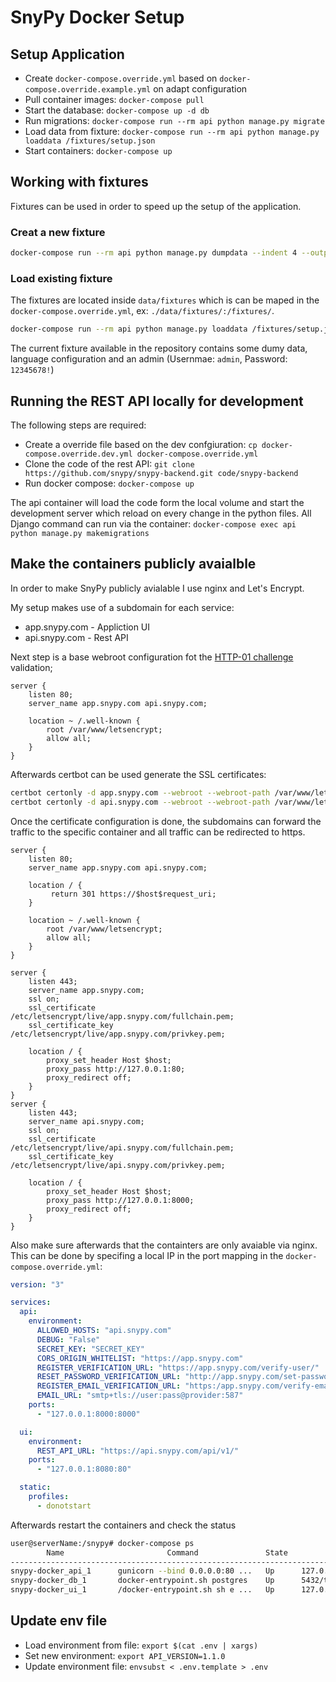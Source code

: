 # SnyPy Docker Setup

## Setup Application

* Create `docker-compose.override.yml` based on `docker-compose.override.example.yml` on adapt configuration
* Pull container images: `docker-compose pull`
* Start the database: `docker-compose up -d db`
* Run migrations: `docker-compose run --rm api python manage.py migrate`
* Load data from fixture: `docker-compose run --rm api python manage.py loaddata /fixtures/setup.json`
* Start containers: `docker-compose up`

## Working with fixtures 

Fixtures can be used in order to speed up the setup of the application.

### Creat a new fixture

```bash
docker-compose run --rm api python manage.py dumpdata --indent 4 --output /fixtures/setup.json --natural-foreign --natural-primary auth users shares snippets teams
```

### Load existing fixture

The fixtures are located inside `data/fixtures` which is can be maped in the `docker-compose.override.yml`, ex: `./data/fixtures/:/fixtures/`.

```bash
docker-compose run --rm api python manage.py loaddata /fixtures/setup.json
```

The current fixture available in the repository contains some dumy data, language configuration and an admin (Usernmae: `admin`, Password: `12345678!`)

## Running the REST API locally for development

The following steps are required:

* Create a override file based on the dev confgiuration: `cp docker-compose.override.dev.yml docker-compose.override.yml`
* Clone the code of the rest API: `git clone https://github.com/snypy/snypy-backend.git code/snypy-backend`
* Run docker compose: `docker-compose up`

The api container will load the code form the local volume and start the development server which reload on every change in the python files. All Django command can run via the container: `docker-compose exec api python manage.py makemigrations`

## Make the containers publicly avaialble

In order to make SnyPy publicly avialable I use nginx and Let's Encrypt.

My setup makes use of a subdomain for each service:

* app.snypy.com - Appliction UI
* api.snypy.com - Rest API

Next step is a base webroot configuration fot the [HTTP-01 challenge](https://letsencrypt.org/de/docs/challenge-types/#http-01-challenge) validation;

```nginx
server {
    listen 80;
    server_name app.snypy.com api.snypy.com;

    location ~ /.well-known {
        root /var/www/letsencrypt;
        allow all;
    }
}
```

Afterwards certbot can be used generate the SSL certificates:

```bash
certbot certonly -d app.snypy.com --webroot --webroot-path /var/www/letsencrypt
certbot certonly -d api.snypy.com --webroot --webroot-path /var/www/letsencrypt
```

Once the certificate configuration is done, the subdomains can forward the traffic to the specific container and all traffic can be redirected to https.

```nginx
server {
    listen 80;
    server_name app.snypy.com api.snypy.com;

    location / {
         return 301 https://$host$request_uri;
    }

    location ~ /.well-known {
        root /var/www/letsencrypt;
        allow all;
    }
}

server {
    listen 443;
    server_name app.snypy.com;
    ssl on;
    ssl_certificate     /etc/letsencrypt/live/app.snypy.com/fullchain.pem;
    ssl_certificate_key /etc/letsencrypt/live/app.snypy.com/privkey.pem;

    location / {
        proxy_set_header Host $host;
        proxy_pass http://127.0.0.1:80;
        proxy_redirect off;
    }
}
server {
    listen 443;
    server_name api.snypy.com;
    ssl on;
    ssl_certificate     /etc/letsencrypt/live/api.snypy.com/fullchain.pem;
    ssl_certificate_key /etc/letsencrypt/live/api.snypy.com/privkey.pem;

    location / {
        proxy_set_header Host $host;
        proxy_pass http://127.0.0.1:8000;
        proxy_redirect off;
    }
}
```

Also make sure afterwards that the containters are only avaiable via nginx. This can be done by specifing a local IP in the port mapping in the `docker-compose.override.yml`:

```yaml
version: "3"

services:
  api:
    environment:
      ALLOWED_HOSTS: "api.snypy.com"
      DEBUG: "False"
      SECRET_KEY: "SECRET_KEY"
      CORS_ORIGIN_WHITELIST: "https://app.snypy.com"
      REGISTER_VERIFICATION_URL: "https://app.snypy.com/verify-user/"
      RESET_PASSWORD_VERIFICATION_URL: "http://app.snypy.com/set-password/?token={token}"
      REGISTER_EMAIL_VERIFICATION_URL: "https:/app.snypy.com/verify-email/"
      EMAIL_URL: "smtp+tls://user:pass@provider:587"
    ports:
      - "127.0.0.1:8000:8000"

  ui:
    environment:
      REST_API_URL: "https://api.snypy.com/api/v1/"
    ports:
      - "127.0.0.1:8080:80"  

  static:
    profiles:
      - donotstart
```

Afterwards restart the containers and check the status

```bash
user@serverName:/snypy# docker-compose ps
        Name                       Command               State            Ports          
-----------------------------------------------------------------------------------------
snypy-docker_api_1      gunicorn --bind 0.0.0.0:80 ...   Up      127.0.0.1:8000->8000/tcp
snypy-docker_db_1       docker-entrypoint.sh postgres    Up      5432/tcp                
snypy-docker_ui_1       /docker-entrypoint.sh sh e ...   Up      127.0.0.1:8080->80/tcp 
```

## Update env file

* Load environment from file: `export $(cat .env | xargs)`
* Set new environment: `export API_VERSION=1.1.0`
* Update environment file: `envsubst < .env.template > .env`
